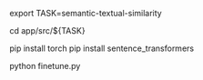 export TASK=semantic-textual-similarity

cd app/src/${TASK}

pip install torch
pip install sentence_transformers

python finetune.py
